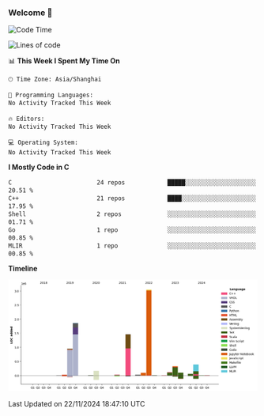 ### Welcome 👋

<!--START_SECTION:waka-->
![Code Time](http://img.shields.io/badge/Code%20Time-1%2C738%20hrs%2055%20mins-blue)

![Lines of code](https://img.shields.io/badge/From%20Hello%20World%20I%27ve%20Written-8.7%20million%20lines%20of%20code-blue)

📊 **This Week I Spent My Time On** 

```text
🕑︎ Time Zone: Asia/Shanghai

💬 Programming Languages: 
No Activity Tracked This Week

🔥 Editors: 
No Activity Tracked This Week

💻 Operating System: 
No Activity Tracked This Week
```

**I Mostly Code in C** 

```text
C                        24 repos            █████░░░░░░░░░░░░░░░░░░░░   20.51 % 
C++                      21 repos            ████░░░░░░░░░░░░░░░░░░░░░   17.95 % 
Shell                    2 repos             ░░░░░░░░░░░░░░░░░░░░░░░░░   01.71 % 
Go                       1 repo              ░░░░░░░░░░░░░░░░░░░░░░░░░   00.85 % 
MLIR                     1 repo              ░░░░░░░░░░░░░░░░░░░░░░░░░   00.85 % 
```



**Timeline**

![Lines of Code chart](https://raw.githubusercontent.com/Bohan-hu/Bohan-hu/master/assets/bar_graph.png)


 Last Updated on 22/11/2024 18:47:10 UTC
<!--END_SECTION:waka-->



